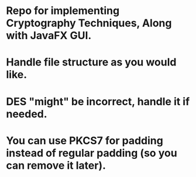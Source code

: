 # Repo for implementing Cryptography Techniques, Along with JavaFX GUI.
# Handle file structure as you would like.
# DES "might" be incorrect, handle it if needed.
# You can use PKCS7 for padding instead of regular padding (so you can remove it later).
